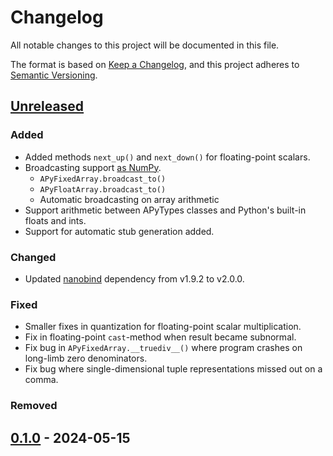 # Changelog

All notable changes to this project will be documented in this file.

The format is based on [Keep a Changelog](https://keepachangelog.com/en/1.1.0/),
and this project adheres to [Semantic Versioning](https://semver.org/spec/v2.0.0.html).

## [Unreleased]

### Added

- Added methods `next_up()` and `next_down()` for floating-point scalars.
- Broadcasting support
  [as NumPy](https://numpy.org/doc/stable/user/basics.broadcasting.html).
  - `APyFixedArray.broadcast_to()`
  - `APyFloatArray.broadcast_to()`
  - Automatic broadcasting on array arithmetic
- Support arithmetic between APyTypes classes and Python's built-in floats and ints.
- Support for automatic stub generation added.

### Changed

- Updated [nanobind](https://github.com/wjakob/nanobind) dependency from v1.9.2 to
  v2.0.0.

### Fixed

- Smaller fixes in quantization for floating-point scalar multiplication.
- Fix in floating-point `cast`-method when result became subnormal.
- Fix bug in `APyFixedArray.__truediv__()` where program crashes on long-limb zero
  denominators.
- Fix bug where single-dimensional tuple representations missed out on a comma.

### Removed

## [0.1.0] - 2024-05-15

[unreleased]: https://github.com/apytypes/apytypes/compare/v0.1.0...HEAD
[0.1.0]: https://github.com/apytypes/apytypes/releases/tag/v0.1.0
